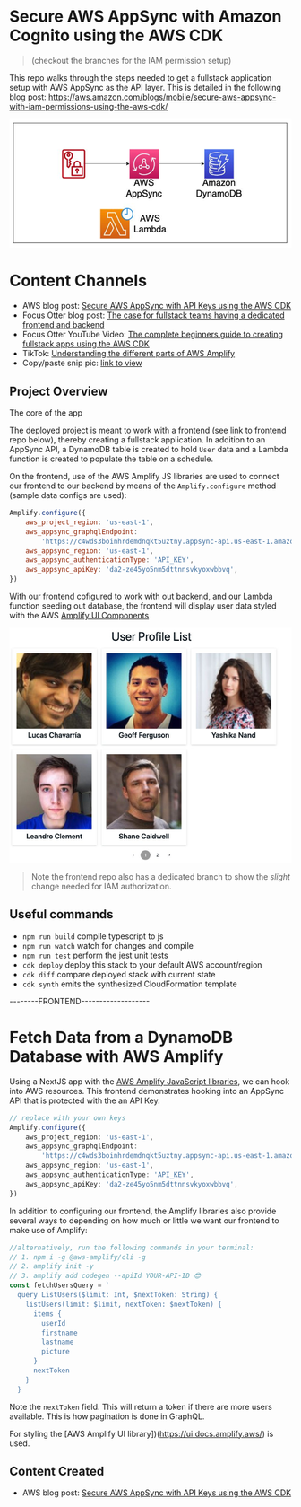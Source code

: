 # Secure AWS AppSync with Amazon Cognito using the AWS CDK

> (checkout the branches for the IAM permission setup)

This repo walks through the steps needed to get a fullstack application setup with AWS AppSync as the API layer. This is detailed in the following blog post: https://aws.amazon.com/blogs/mobile/secure-aws-appsync-with-iam-permissions-using-the-aws-cdk/


![architecture diagram](./backend/readmeImages/archDiagram.png)

# Content Channels

- AWS blog post: [Secure AWS AppSync with API Keys using the AWS CDK](https://aws.amazon.com/blogs/mobile/secure-aws-appsync-with-api-keys-using-the-aws-cdk/)
- Focus Otter blog post: [The case for fullstack teams having a dedicated frontend and backend](https://blog.focusotter.com/the-case-for-fullstack-teams-having-dedicated-frontends-and-backends)
- Focus Otter YouTube Video: [The complete beginners guide to creating fullstack apps using the AWS CDK](https://www.youtube.com/watch?v=GBPDeic5fPE&t=8s)
- TikTok: [Understanding the different parts of AWS Amplify](https://www.tiktok.com/@focusotter/video/7163939491441347882)
- Copy/paste snip pic: [link to view](https://snappify.io/view/30dd5f9c-3fea-42b7-a293-999b3828f1b7)

## Project Overview

The core of the app

The deployed project is meant to work with a frontend (see link to frontend repo below), thereby creating a fullstack application. In addition to an AppSync API, a DynamoDB table is created to hold `User` data and a Lambda function is created to populate the table on a schedule.

On the frontend, use of the AWS Amplify JS libraries are used to connect our frontend to our backend by means of the `Amplify.configure` method (sample data configs are used):

```js
Amplify.configure({
	aws_project_region: 'us-east-1',
	aws_appsync_graphqlEndpoint:
		'https://c4wds3boinhrdemdnqkt5uztny.appsync-api.us-east-1.amazonaws.com/graphql',
	aws_appsync_region: 'us-east-1',
	aws_appsync_authenticationType: 'API_KEY',
	aws_appsync_apiKey: 'da2-ze45yo5nm5dttnnsvkyoxwbbvq',
})
```

With our frontend cofigured to work with out backend, and our Lambda function seeding out database, the frontend will display user data styled with the AWS [Amplify UI Components](https://ui.docs.amplify.aws/)

![user profile](./backend/readmeImages/userProfile.png)

> Note the frontend repo also has a dedicated branch to show the _slight_ change needed for IAM authorization.

## Useful commands

- `npm run build` compile typescript to js
- `npm run watch` watch for changes and compile
- `npm run test` perform the jest unit tests
- `cdk deploy` deploy this stack to your default AWS account/region
- `cdk diff` compare deployed stack with current state
- `cdk synth` emits the synthesized CloudFormation template

--------FRONTEND-------------------

# Fetch Data from a DynamoDB Database with AWS Amplify

Using a NextJS app with the [AWS Amplify JavaScript libraries](https://docs.amplify.aws/lib/q/platform/js/), we can hook into AWS resources. This frontend demonstrates hooking into an AppSync API that is protected with the an API Key.

```ts
// replace with your own keys
Amplify.configure({
	aws_project_region: 'us-east-1',
	aws_appsync_graphqlEndpoint:
		'https://c4wds3boinhrdemdnqkt5uztny.appsync-api.us-east-1.amazonaws.com/graphql',
	aws_appsync_region: 'us-east-1',
	aws_appsync_authenticationType: 'API_KEY',
	aws_appsync_apiKey: 'da2-ze45yo5nm5dttnnsvkyoxwbbvq',
})
```

In addition to configuring our frontend, the Amplify libraries also provide several ways to depending on how much or little we want our frontend to make use of Amplify:

```ts
//alternatively, run the following commands in your terminal:
// 1. npm i -g @aws-amplify/cli -g
// 2. amplify init -y
// 3. amplify add codegen --apiId YOUR-API-ID 😎
const fetchUsersQuery = `
  query ListUsers($limit: Int, $nextToken: String) {
    listUsers(limit: $limit, nextToken: $nextToken) {
      items {
        userId
        firstname
        lastname
        picture
      }
      nextToken
    }
  }
```

Note the `nextToken` field. This will return a token if there are more users available. This is how pagination is done in GraphQL.

For styling the [AWS Amplify UI library])(https://ui.docs.amplify.aws/) is used.

## Content Created

- AWS blog post: [Secure AWS AppSync with API Keys using the AWS CDK](https://aws.amazon.com/blogs/mobile/secure-aws-appsync-with-api-keys-using-the-aws-cdk/)

